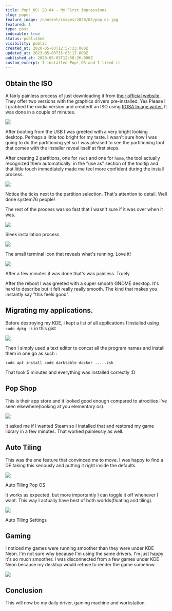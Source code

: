 ```yaml
---
title: Pop!_OS! 20.04 - My First Impressions
slug: popos
feature_image: /content/images/2020/05/pop_os.jpg
featured: 1
type: post
indexable: true
status: published
visibility: public
created_at: 2020-05-03T12:57:33.000Z
updated_at: 2023-05-03T15:03:17.000Z
published_at: 2020-05-03T12:58:26.000Z
custom_excerpt: I installed Pop!_OS and I liked it
---
```


## Obtain the ISO

A fairly painless process of just downloading it from [their official website](https://pop.system76.com/). They offer two versions with the graphics drivers pre-installed. Yes Please ! I grabbed the nvidia version and createdt an ISO using [ROSA Image writer.](http://en.rosalinux.com/downloads/) It was done in a couple of minutes.

![](/content/images/2020/05/pop-download.png)

After booting from the USB I was greeted with a very bright looking desktop. Perhaps a little too bright for my taste. I wasn't sure how I was going to do the partitioning yet so I was pleased to see the partitioning tool that comes with the installer reveal itself at first steps.

After creating 2 partitions, one for `root` and one for `home`, the tool actually recognized them automatically  in the "use as" section of the tooltip and that little touch immediately made me feel more confident during the install process.

![](/content/images/2020/05/Screenshot-from-2020-05-02-10-45-25.png)

Notice the ticks next to the partition selection. That's attention to detail. Well done system76 people!

The rest of the process was so fast that I wasn't sure if it was over when it was.

![](/content/images/2020/05/popos-installation.png)

Sleek installation process

![](/content/images/2020/05/pop-os-installation-details.png)

The small terminal icon that reveals what's running. Love it! 

![](/content/images/2020/05/popos-installation-complete.png)

After a few minutes it was done that's was painless. Truely

After the reboot I was greeted with a super smooth GNOME desktop. It's hard to describe but it felt really really smooth. The kind that makes you instantly say "this feels good".

## Migrating my applications.

Before destroying my KDE, i kept a list of all applications I installed using `sudo dpkg -i` in this gist

![](/content/images/2020/05/gist-linux-programs.png)

Then I simply used a text editor to concat all the program names and install them in one go as such :

`sudo apt install code darktable docker .....zsh`

That took 5 minutes and everything was installed correctly :D

## Pop Shop

This is their app store and it looked good enough compared to atrocities I've seen elsewhere(looking at you elementary os).

![](/content/images/2020/05/pop-shop.png)

It asked me if I wanted Steam so I installed that and restored my game library in a few minutes. That worked painlessly as well.

## Auto Tiling

This was the one feature that convinced me to move. I was happy to find a DE taking this seriously and putting it right inside the defaults.

![](/content/images/2020/05/auto-tiling.png)

Auto Tiling Pop OS 

It works as expected, but more importantly I can toggle it off whenever I want. This way I actually have best of both worlds(floating and tiling).

![](/content/images/2020/05/auto-tiling-options.png)

Auto Tiling Settings

## Gaming

I noticed my games were running smoother than they were under KDE Neon. I'm not sure why because I'm using the same drivers. I'm just happy it's so much smoother. I was disconnected from a few games under KDE Neon because my desktop would refuse to render the game somehow.

![](/content/images/2020/05/dota-2-linux.png)

## Conclusion

This will now be my daily driver, gaming machine and workstation.